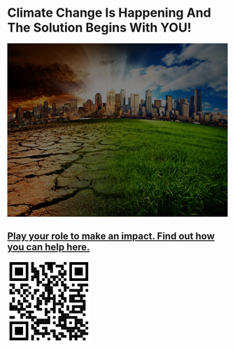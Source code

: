 # Climate Change Is Happening And The Solution Begins With YOU!

![Climate Change](ClimateChange.PNG)

## [Play your role to make an impact. Find out how you can help here.](https://mmizumoto1213.github.io/SYN1Project3/)

![QR Code](QRCode.PNG)

